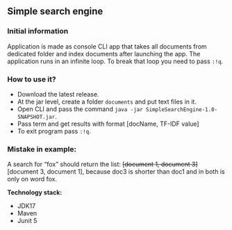 ## Simple search engine

### Initial information
Application is made as console CLI app that takes all documents from dedicated folder and index documents 
after launching the app. The application runs in an infinite loop. To break that loop you need to pass `:!q`.

### How to use it?
- Download the latest release.
- At the jar level, create a folder `documents` and put text files in it.
- Open CLI and pass the command `java -jar SimpleSearchEngine-1.0-SNAPSHOT.jar`.
- Pass term and get results with format [docName, TF-IDF value]
- To exit program pass `:!q`.

### Mistake in example:

A search for “fox” should return the list: ~~[document 1, document 3]~~ [document 3, document 1], 
because doc3 is shorter than doc1 and in both is only on word fox.

**Technology stack:**
- JDK17
- Maven
- Junit 5
